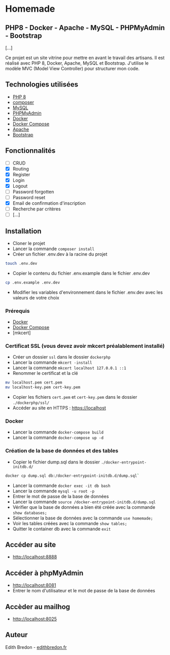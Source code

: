 # Homemade 
## PHP8 - Docker - Apache - MySQL - PHPMyAdmin - Bootstrap
[...]

Ce projet est un site vitrine pour mettre en avant le travail des artisans.
Il est réalisé avec PHP 8, Docker, Apache, MySQL et Bootstrap.
J'utilise le modèle MVC (Model View Controller) pour structurer mon code.

## Technologies utilisées

- [PHP 8](https://www.php.net/releases/8.0/en.php)
- [composer](https://getcomposer.org/)
- [MySQL](https://www.mysql.com/fr/)
- [PHPMyAdmin](https://www.phpmyadmin.net/)
- [Docker](https://www.docker.com/)
- [Docker Compose](https://docs.docker.com/compose/install/)
- [Apache](https://httpd.apache.org/)
- [Bootstrap](https://getbootstrap.com/)

## Fonctionnalités

- [ ] CRUD
- [x] Routing
- [x] Register
- [x] Login
- [x] Logout
- [ ] Password forgotten
- [ ] Password reset
- [x] Email de confirmation d'inscription
- [ ] Recherche par critères  
- [ ] [...]

## Installation

- Cloner le projet
- Lancer la commande `composer install`
- Créer un fichier .env.dev à la racine du projet
```bash
touch .env.dev
```
- Copier le contenu du fichier .env.example dans le fichier .env.dev
```bash
cp .env.example .env.dev
```
- Modifier les variables d'environnement dans le fichier .env.dev avec les valeurs de votre choix

### Prérequis

- [Docker](https://www.docker.com/)
- [Docker Compose](https://docs.docker.com/compose/install/)
- [mkcert]

### Certificat SSL (vous devez avoir mkcert préalablement installé)

- Créer un dossier `ssl` dans le dossier `dockerphp`
- Lancer la commande `mkcert -install`
- Lancer la commande `mkcert localhost 127.0.0.1 ::1`
- Renommer le certificat et la clé
```bash
mv localhost.pem cert.pem
mv localhost-key.pem cert-key.pem
```
- Copier les fichiers `cert.pem` et `cert-key.pem` dans le dossier `./dockerphp/ssl/`
- Accéder au site en HTTPS : [https://localhost](https://localhost)

### Docker
- Lancer la commande `docker-compose build`
- Lancer la commande `docker-compose up -d`

### Création de la base de données et des tables

- Copier le fichier dump.sql dans le dossier `./docker-entrypoint-initdb.d/`
```bash
docker cp dump.sql db:/docker-entrypoint-initdb.d/dump.sql`
```
- Lancer la commande `docker exec -it db bash`
- Lancer la commande `mysql -u root -p`
- Entrer le mot de passe de la base de données
- Lancer la commande `source /docker-entrypoint-initdb.d/dump.sql`
- Vérifier que la base de données a bien été créée avec la commande `show databases;`
- Sélectionner la base de données avec la commande `use homemade;`
- Voir les tables créées avec la commande `show tables;`
- Quitter le container db avec la commande `exit`

## Accéder au site
- [http://localhost:8888](http://localhost:8888)

## Accéder à phpMyAdmin
- [http://localhost:8081](http://localhost:8081)
- Entrer le nom d'utilisateur et le mot de passe de la base de données

## Accèder au mailhog
- [http://localhost:8025](http://localhost:8025)

## Auteur

Edith Bredon - [edithbredon.fr](https://www.edithbredon.fr/)